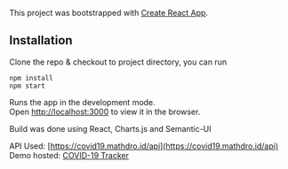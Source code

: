This project was bootstrapped with [Create React App](https://github.com/facebook/create-react-app).

## Installation

Clone the repo & checkout to project directory, you can run

`npm install` <br />
`npm start`

Runs the app in the development mode.<br />
Open [http://localhost:3000](http://localhost:3000) to view it in the browser.

Build was done using React, Charts.js and Semantic-UI

API Used: [https://covid19.mathdro.id/api](https://covid19.mathdro.id/api) <br />
Demo hosted: [COVID-19 Tracker](https://covid-tracker-dr.web.app/)